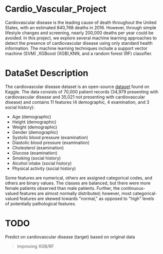 # Cardio_Vascular_Project

Cardiovascular disease is the leading cause of death throughout the United States, with an estimated 840,768 deaths in 2016. However, through simple lifestyle changes and screening, nearly 200,000 deaths per year could be avoided. In this project, we explore several machine learning approaches to detect the presence of cardiovascular disease using only standard health information. The machine learning techniques include a support vector machine (SVM) ,XGBoost (XGB),KNN, and a random forest (RF) classifier. 


#  DataSet Description
The cardiovascular disease dataset is an open-source [dataset](https://www.kaggle.com/sulianova/cardiovascular-disease-dataset) found on Kaggle. The data consists of 70,000 patient records (34,979 presenting with cardiovascular disease and 35,021 not presenting with cardiovascular disease) and contains 11 features (4 demographic, 4 examination, and 3 social history):

- Age (demographic)
- Height (demographic)
- Weight (demographic)
- Gender (demographic)
- Systolic blood pressure (examination)
- Diastolic blood pressure (examination)
- Cholesterol (examination)
- Glucose (examination)
- Smoking (social history)
- Alcohol intake (social history)
- Physical activity (social history)

Some features are numerical, others are assigned categorical codes, and others are binary values. The classes are balanced, but there were more female patients observed than male patients. Further, the continuous-valued features are almost normally distributed; however, most categorical-valued features are skewed towards "normal," as opposed to "high" levels of potentially pathological features.


# TODO

Predict on cardiovascular disease (target) based on original data 
>Improving XGB/RF
